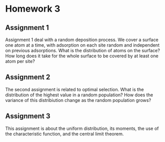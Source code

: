 # Homework 3
## Assignment 1
Assignment 1 deal with a random deposition process. We cover a surface one atom at a time, with adsorption on each site random and independent on previous adsorptions. What is the distribution of atoms on the surface? How long does it take for the whole surface to be covered by at least one atom per site?
## Assignment 2
The second assignment is related to optimal selection. What is the distribution of the highest value in a random population? How does the variance of this distribiution change as the random population grows?
## Assignment 3
This assignment is about the uniform distribution, its moments, the use of the characteristic function, and the central limit theorem.
